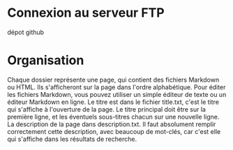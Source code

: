 # Connexion au serveur FTP

dépot github


# Organisation

Chaque dossier représente une page, qui contient des fichiers Markdown ou HTML. Ils s'afficheront sur la page dans l'ordre alphabétique. Pour éditer les fichiers Markdown, vous pouvez utiliser un simple éditeur de texte ou un éditeur Markdown en ligne. Le titre est dans le fichier title.txt, c'est le titre qui s'affiche à l'ouverture de la page. Le titre principal doit être sur la première ligne, et les éventuels sous-titres chacun sur une nouvelle ligne. La description de la page dans description.txt. Il faut absolument remplir correctement cette description, avec beaucoup de mot-clés, car c'est elle qui s'affiche dans les résultats de recherche.
